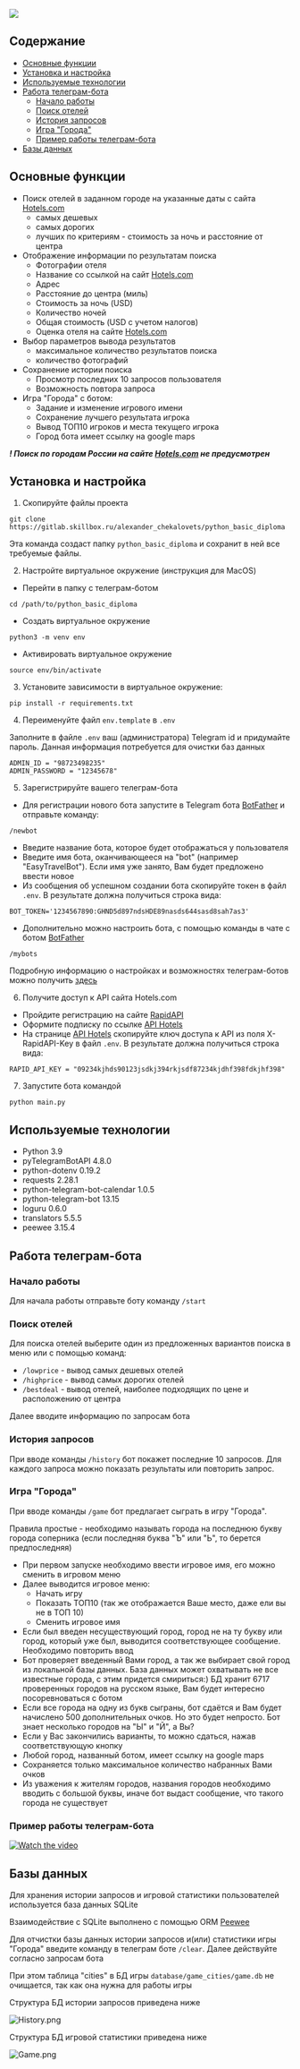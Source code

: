 ![](images/Logo.png)

## Содержание
<!-- TOC -->
  * [Основные функции](#основные-функции)
  * [Установка и настройка](#установка-и-настройка)
  * [Используемые технологии](#используемые-технологии)
  * [Работа телеграм-бота](#работа-телеграм-бота)
    * [Начало работы](#начало-работы)
    * [Поиск отелей](#поиск-отелей)
    * [История запросов](#история-запросов)
    * [Игра "Города"](#игра--города-)
    * [Пример работы телеграм-бота](#пример-работы-телеграм-бота)
  * [Базы данных](#базы-данных)
<!-- TOC -->

## Основные функции

* Поиск отелей в заданном городе на указанные даты с сайта [Hotels.com](https://www.hotels.com/)
  * самых дешевых
  * самых дорогих
  * лучших по критериям - стоимость за ночь и расстояние от центра
* Отображение информации по результатам поиска
  * Фотографии отеля
  * Название со ссылкой на сайт [Hotels.com](https://www.hotels.com/)
  * Адрес
  * Расстояние до центра (миль)
  * Стоимость за ночь (USD)
  * Количество ночей
  * Общая стоимость (USD с учетом налогов)
  * Оценка отеля на сайте [Hotels.com](https://www.hotels.com/)
* Выбор параметров вывода результатов
  * максимальное количество результатов поиска
  * количество фотографий
* Сохранение истории поиска
  * Просмотр последних 10 запросов пользователя
  * Возможность повтора запроса
* Игра "Города" с ботом:
  * Задание и изменение игрового имени
  * Сохранение лучшего результата игрока
  * Вывод ТОП10 игроков и места текущего игрока
  * Город бота имеет ссылку на google maps

**_! Поиск по городам России на сайте [Hotels.com](https://www.hotels.com/) не предусмотрен_**

## Установка и настройка

1. Скопируйте файлы проекта
```commandline
git clone https://gitlab.skillbox.ru/alexander_chekalovets/python_basic_diploma
```
Эта команда создаст папку `python_basic_diploma`  и сохранит в ней все требуемые файлы.

2. Настройте виртуальное окружение (инструкция для MacOS)

* Перейти в папку с телеграм-ботом
```commandline
cd /path/to/python_basic_diploma
```
* Создать виртуальное окружение
```commandline
python3 -m venv env
```
* Активировать виртуальное окружение
```commandline
source env/bin/activate
```
3. Установите зависимости в виртуальное окружение:
```commandline
pip install -r requirements.txt
```
4. Переименуйте файл `env.template` в `.env`

Заполните в файле `.env` ваш (администратора) Telegram id и придумайте пароль. 
Данная информация потребуется для очистки баз данных
```dotenv
ADMIN_ID = "98723498235"
ADMIN_PASSWORD = "12345678"
```


5. Зарегистрируйте вашего телеграм-бота
* Для регистрации нового бота запустите в Telegram бота [BotFather](https://t.me/botfather) и отправьте команду:
```commandline
/newbot
```
* Введите название бота, которое будет отображаться у пользователя
* Введите имя бота, оканчивающееся на "bot" (например "EasyTravelBot").
Если имя уже занято, Вам будет предложено ввести новое
* Из сообщения об успешном создании бота скопируйте токен в файл `.env`. В результате должна получиться строка вида:
```dotenv
BOT_TOKEN='1234567890:GHND5d897ndsHDE89nasds644sasd8sah7as3'
```
* Дополнительно можно настроить бота, с помощью команды в чате с ботом [BotFather](https://t.me/botfather)
```commandline
/mybots
```
Подробную информацию о настройках и возможностях телеграм-ботов можно получить [здесь](https://core.telegram.org/bots#6-botfather) 

6. Получите доступ к API сайта Hotels.com
* Пройдите регистрацию на сайте [RapidAPI](https://rapidapi.com/auth/sign-up?referral=/apidojo/api/hotels4/)
* Оформите подписку по ссылке [API Hotels](https://rapidapi.com/apidojo/api/hotels4/pricing)
* На странице [API Hotels](https://rapidapi.com/apidojo/api/hotels4/)
скопируйте ключ доступа к API из поля X-RapidAPI-Key в файл `.env`. 
В результате должна получиться строка вида: 
```dotenv
RAPID_API_KEY = "09234kjhds90123jsdkj394rkjsdf87234kjdhf398fdkjhf398"
```

7. Запустите бота командой
```commandline
python main.py
```

## Используемые технологии
* Python 3.9
* pyTelegramBotAPI 4.8.0
* python-dotenv 0.19.2
* requests 2.28.1
* python-telegram-bot-calendar 1.0.5
* python-telegram-bot 13.15
* loguru 0.6.0
* translators 5.5.5
* peewee 3.15.4

## Работа телеграм-бота
### Начало работы
Для начала работы отправьте боту команду `/start`

### Поиск отелей
Для поиска отелей выберите один из предложенных вариантов поиска
в меню или с помощью команд:
* `/lowprice` - вывод самых дешевых отелей
* `/highprice` - вывод самых дорогих отелей
* `/bestdeal` - вывод отелей, наиболее подходящих по цене и расположению от центра

Далее вводите информацию по запросам бота
### История запросов
При вводе команды `/history` бот покажет последние 10 запросов. 
Для каждого запроса можно показать результаты или повторить запрос.

### Игра "Города"
При вводе команды `/game` бот предлагает сыграть в игру "Города".

Правила простые - необходимо называть города на последнюю букву города соперника 
(если последняя буква "Ъ" или "Ь", то берется предпоследняя)
* При первом запуске необходимо ввести игровое имя, его можно сменить в игровом меню
* Далее выводится игровое меню:
  * Начать игру
  * Показать ТОП10 (так же отображается Ваше место, даже ели вы не в ТОП 10)
  * Сменить игровое имя
* Если был введен несуществующий город, город не на ту букву или город,
который уже был, выводится соответствующее сообщение. Необходимо повторить ввод
* Бот проверяет введенный Вами город, а так же выбирает свой город из локальной базы данных. 
База данных может охватывать не все известные города, с этим придется смириться:)
БД хранит 6717 проверенных городов на русском языке, Вам будет интересно посоревноваться с ботом
* Если все города на одну из букв сыграны, бот сдаётся и Вам будет начислено 500 дополнительных очков. 
Но это будет непросто. Бот знает несколько городов на "Ы" и "Й", а Вы?
* Если у Вас закончились варианты, то можно сдаться, нажав соответствующую кнопку
* Любой город, названный ботом, имеет ссылку на google maps
* Сохраняется только максимальное количество набранных Вами очков
* Из уважения к жителям городов, названия городов необходимо вводить с большой буквы,
иначе бот выдаст сообщение, что такого города не существует


### Пример работы телеграм-бота  
[![Watch the video](https://img.youtube.com/vi/0JA0FkMZprU/maxresdefault.jpg)](https://www.youtube.com/watch?v=0JA0FkMZprU)

## Базы данных
Для хранения истории запросов и игровой статистики пользователей используется база данных SQLite

Взаимодействие с SQLite выполнено с помощью ORM [Peewee](https://docs.peewee-orm.com/en/latest/)

Для отчистки базы данных истории запросов и(или) статистики игры "Города" введите команду в телеграм боте `/clear`.
Далее действуйте согласно запросам бота

При этом таблица "cities" в БД игры `database/game_cities/game.db` не очищается, так как она нужна для работы игры

Структура БД истории запросов приведена ниже

![History.png](images%2FHistory.png)


Структура БД игровой статистики приведена ниже

![Game.png](images%2FGame.png)